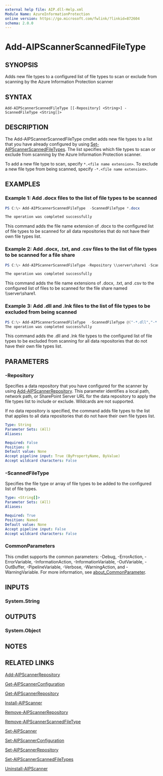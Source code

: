 ```yaml
---
external help file: AIP.dll-Help.xml
Module Name: AzureInformationProtection
online version: https://go.microsoft.com/fwlink/?linkid=872604
schema: 2.0.0
---
```


# Add-AIPScannerScannedFileType

## SYNOPSIS
Adds new file types to a configured list of file types to scan or exclude from scanning by the Azure Information Protection scanner

## SYNTAX

```
Add-AIPScannerScannedFileType [[-Repository] <String>] -ScannedFileType <String[]>
```

## DESCRIPTION
The Add-AIPScannerScannedFileType cmdlet adds new file types to a list that you have already configured by using [Set-AIPScannerScannedFileTypes](./Set-AIPScannerScannedFileTypes.md). The list specifies which file types to scan or exclude from scanning by the Azure Information Protection scanner. 

To add a new file type to scan, specify `*.<file name extension>`. To exclude a new file type from being scanned, specify `-*.<file name extension>`.


## EXAMPLES

### Example 1: Add .docx files to the list of file types to be scanned

```powershell
PS C:\> Add-AIPScannerScannedFileType  -ScannedFileType *.docx

The operation was completed successfully
```

This command adds the file name extension of .docx to the configured list of file types to be scanned for all data repositories that do not have their own file types list.

### Example 2: Add .docx, .txt, and .csv files to the list of file types to be scanned for a file share

```powershell
PS C:\> Add-AIPScannerScannedFileType -Repository \\server\share1 -ScannedFileType @("*.docx","*.txt","*.csv")

The operation was completed successfully
```

This command adds the file name extensions of .docx, .txt, and .csv to the configured list of files to be scanned for the file share named \\\server\\share1.

### Example 3: Add .dll and .lnk files to the list of file types to be excluded from being scanned

```powershell
PS C:\> Add-AIPScannerScannedFileType  -ScannedFileType @("-*.dll","-*.lnk")
The operation was completed successfully
```

This command adds the .dll and .lnk file types to the configured list of file types to be excluded from scanning for all data repositories that do not have their own file types list.


## PARAMETERS

### -Repository
Specifies a data repository that you have configured for the scanner by using [Add-AIPScannerRepository](./Add-AIPScannerRepository.md). This parameter identifies a local path, network path, or SharePoint Server URL for the data repository to apply the file types list to include or exclude. Wildcards are not supported.

If no data repository is specified, the command adds file types to the list that applies to all data repositories that do not have their own file types list.

```yaml
Type: String
Parameter Sets: (All)
Aliases:

Required: False
Position: 0
Default value: None
Accept pipeline input: True (ByPropertyName, ByValue)
Accept wildcard characters: False
```

### -ScannedFileType
Specifies the file type or array of file types to be added to the configured list of file types.

```yaml
Type: <String[]>
Parameter Sets: (All)
Aliases:

Required: True
Position: Named
Default value: None
Accept pipeline input: False
Accept wildcard characters: False
```

### CommonParameters
This cmdlet supports the common parameters: -Debug, -ErrorAction, -ErrorVariable, -InformationAction, -InformationVariable, -OutVariable, -OutBuffer, -PipelineVariable, -Verbose, -WarningAction, and -WarningVariable. For more information, see [about_CommonParameter](https://go.microsoft.com/fwlink/?LinkID=113216).

## INPUTS

### System.String


## OUTPUTS

### System.Object

## NOTES

## RELATED LINKS

[Add-AIPScannerRepository](./Add-AIPScannerRepository.md)

[Get-AIPScannerConfiguration](./Get-AIPScannerConfiguration.md)

[Get-AIPScannerRepository](./Get-AIPScannerRepository.md)

[Install-AIPScanner](./Install-AIPScanner.md)

[Remove-AIPScannerRepository](Remove-AIPScannerRepository.md)

[Remove-AIPScannerScannedFileType](Remove-AIPScannerScannedFileType.md)

[Set-AIPScanner](./Set-AIPScanner.md)

[Set-AIPScannerConfiguration](./Set-AIPScannerConfiguration.md)

[Set-AIPScannerRepository](./Set-AIPScannerRepository.md)

[Set-AIPScannerScannedFileTypes](./Set-AIPScannerScannedFileTypes.md)

[Uninstall-AIPScanner](./Uninstall-AIPScanner.md)

